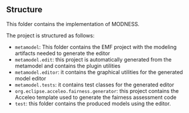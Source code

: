 ## Structure

This folder contains the implementation of MODNESS.

The project is structured as follows:

- `metamodel`: This folder contains the EMF project with the modeling artifacts needed to generate the editor
- `metamodel.edit`: this project is automatically generated from the metamodel and contains the plugin utilities
- `metamodel.editor`: it contains the graphical utilities for the generated model editor
- `metamodel.tests`: it contains test classes for the generated editor
- `org.eclipse.acceleo.fairness.generator`: this project contains the Acceleo template used to generate the fairness assessment code
- `test`: this folder contains the produced models using the editor.
